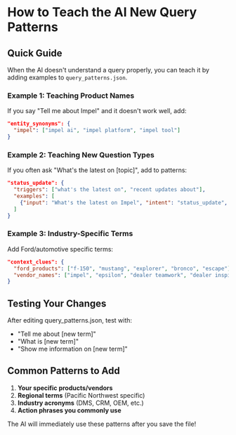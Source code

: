 # How to Teach the AI New Query Patterns

## Quick Guide

When the AI doesn't understand a query properly, you can teach it by adding examples to `query_patterns.json`.

### Example 1: Teaching Product Names

If you say "Tell me about Impel" and it doesn't work well, add:
```json
"entity_synonyms": {
  "impel": ["impel ai", "impel platform", "impel tool"]
}
```

### Example 2: Teaching New Question Types

If you often ask "What's the latest on [topic]", add to patterns:
```json
"status_update": {
  "triggers": ["what's the latest on", "recent updates about"],
  "examples": [
    {"input": "What's the latest on Impel", "intent": "status_update", "entity": "Impel"}
  ]
}
```

### Example 3: Industry-Specific Terms

Add Ford/automotive specific terms:
```json
"context_clues": {
  "ford_products": ["f-150", "mustang", "explorer", "bronco", "escape"],
  "vendor_names": ["impel", "epsilon", "dealer teamwork", "dealer inspire"]
}
```

## Testing Your Changes

After editing query_patterns.json, test with:
- "Tell me about [new term]"
- "What is [new term]"
- "Show me information on [new term]"

## Common Patterns to Add

1. **Your specific products/vendors**
2. **Regional terms** (Pacific Northwest specific)
3. **Industry acronyms** (DMS, CRM, OEM, etc.)
4. **Action phrases you commonly use**

The AI will immediately use these patterns after you save the file!